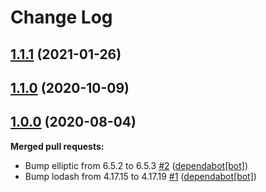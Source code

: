 # Change Log

## [1.1.1](https://github.com/webbuilders-group/silverstripe-datetime-picker-polyfill/compare/1.1.0...1.1.1) (2021-01-26)

## [1.1.0](https://github.com/webbuilders-group/silverstripe-datetime-picker-polyfill/compare/1.0.0...1.1.0) (2020-10-09)


## [1.0.0](https://github.com/webbuilders-group/silverstripe-datetime-picker-polyfill/tree/1.0.0) (2020-08-04)
**Merged pull requests:**

- Bump elliptic from 6.5.2 to 6.5.3 [\#2](https://github.com/webbuilders-group/silverstripe-datetime-picker-polyfill/pull/2) ([dependabot[bot]](https://github.com/apps/dependabot))
- Bump lodash from 4.17.15 to 4.17.19 [\#1](https://github.com/webbuilders-group/silverstripe-datetime-picker-polyfill/pull/1) ([dependabot[bot]](https://github.com/apps/dependabot))
